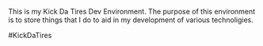 This is my Kick Da Tires Dev Environment. The purpose of this environment is to store things that I do to aid in my development of various technoligies.

#KickDaTires
